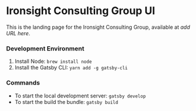 # Ironsight Consulting Group UI

This is the landing page for the Ironsight Consulting Group, available at _add URL here_.

### Development Environment

1. Install Node: `brew install node`
2. Install the Gatsby CLI: `yarn add -g gatsby-cli`

### Commands

- To start the local development server: `gatsby develop`
- To start the build the bundle: `gatsby build`
